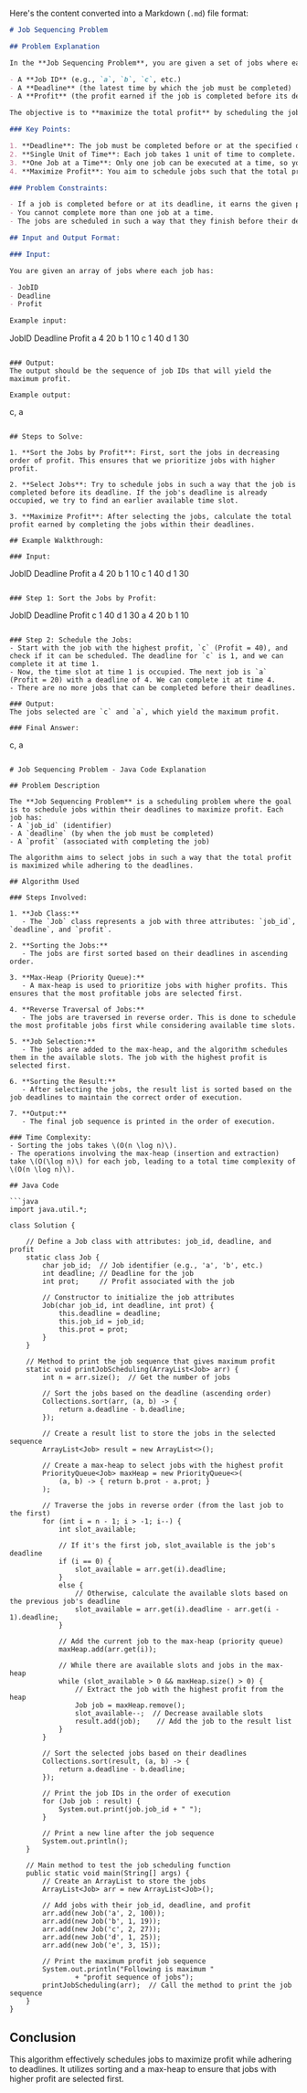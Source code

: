 Here's the content converted into a Markdown (`.md`) file format:

```markdown
# Job Sequencing Problem

## Problem Explanation

In the **Job Sequencing Problem**, you are given a set of jobs where each job has:

- A **Job ID** (e.g., `a`, `b`, `c`, etc.)
- A **Deadline** (the latest time by which the job must be completed)
- A **Profit** (the profit earned if the job is completed before its deadline)

The objective is to **maximize the total profit** by scheduling the jobs, with the constraint that only **one job can be completed at a time**, and each job takes **1 unit of time**.

### Key Points:

1. **Deadline**: The job must be completed before or at the specified deadline.
2. **Single Unit of Time**: Each job takes 1 unit of time to complete.
3. **One Job at a Time**: Only one job can be executed at a time, so you need to decide which jobs to select to maximize the total profit.
4. **Maximize Profit**: You aim to schedule jobs such that the total profit is maximized, keeping in mind the constraints of deadlines.

### Problem Constraints:

- If a job is completed before or at its deadline, it earns the given profit.
- You cannot complete more than one job at a time.
- The jobs are scheduled in such a way that they finish before their deadlines.

## Input and Output Format:

### Input:

You are given an array of jobs where each job has:

- JobID
- Deadline
- Profit

Example input:
```

JobID Deadline Profit
a 4 20
b 1 10
c 1 40
d 1 30

```

### Output:
The output should be the sequence of job IDs that will yield the maximum profit.

Example output:
```

c, a

```

## Steps to Solve:

1. **Sort the Jobs by Profit**: First, sort the jobs in decreasing order of profit. This ensures that we prioritize jobs with higher profit.

2. **Select Jobs**: Try to schedule jobs in such a way that the job is completed before its deadline. If the job's deadline is already occupied, we try to find an earlier available time slot.

3. **Maximize Profit**: After selecting the jobs, calculate the total profit earned by completing the jobs within their deadlines.

## Example Walkthrough:

### Input:
```

JobID Deadline Profit
a 4 20
b 1 10
c 1 40
d 1 30

```

### Step 1: Sort the Jobs by Profit:
```

JobID Deadline Profit
c 1 40
d 1 30
a 4 20
b 1 10

```

### Step 2: Schedule the Jobs:
- Start with the job with the highest profit, `c` (Profit = 40), and check if it can be scheduled. The deadline for `c` is 1, and we can complete it at time 1.
- Now, the time slot at time 1 is occupied. The next job is `a` (Profit = 20) with a deadline of 4. We can complete it at time 4.
- There are no more jobs that can be completed before their deadlines.

### Output:
The jobs selected are `c` and `a`, which yield the maximum profit.

### Final Answer:
```

c, a

```

# Job Sequencing Problem - Java Code Explanation

## Problem Description

The **Job Sequencing Problem** is a scheduling problem where the goal is to schedule jobs within their deadlines to maximize profit. Each job has:
- A `job_id` (identifier)
- A `deadline` (by when the job must be completed)
- A `profit` (associated with completing the job)

The algorithm aims to select jobs in such a way that the total profit is maximized while adhering to the deadlines.

## Algorithm Used

### Steps Involved:

1. **Job Class:**
   - The `Job` class represents a job with three attributes: `job_id`, `deadline`, and `profit`.

2. **Sorting the Jobs:**
   - The jobs are first sorted based on their deadlines in ascending order.

3. **Max-Heap (Priority Queue):**
   - A max-heap is used to prioritize jobs with higher profits. This ensures that the most profitable jobs are selected first.

4. **Reverse Traversal of Jobs:**
   - The jobs are traversed in reverse order. This is done to schedule the most profitable jobs first while considering available time slots.

5. **Job Selection:**
   - The jobs are added to the max-heap, and the algorithm schedules them in the available slots. The job with the highest profit is selected first.

6. **Sorting the Result:**
   - After selecting the jobs, the result list is sorted based on the job deadlines to maintain the correct order of execution.

7. **Output:**
   - The final job sequence is printed in the order of execution.

### Time Complexity:
- Sorting the jobs takes \(O(n \log n)\).
- The operations involving the max-heap (insertion and extraction) take \(O(\log n)\) for each job, leading to a total time complexity of \(O(n \log n)\).

## Java Code

```java
import java.util.*;

class Solution {

    // Define a Job class with attributes: job_id, deadline, and profit
    static class Job {
        char job_id;  // Job identifier (e.g., 'a', 'b', etc.)
        int deadline; // Deadline for the job
        int prot;     // Profit associated with the job

        // Constructor to initialize the job attributes
        Job(char job_id, int deadline, int prot) {
            this.deadline = deadline;
            this.job_id = job_id;
            this.prot = prot;
        }
    }

    // Method to print the job sequence that gives maximum profit
    static void printJobScheduling(ArrayList<Job> arr) {
        int n = arr.size();  // Get the number of jobs

        // Sort the jobs based on the deadline (ascending order)
        Collections.sort(arr, (a, b) -> {
            return a.deadline - b.deadline;
        });

        // Create a result list to store the jobs in the selected sequence
        ArrayList<Job> result = new ArrayList<>();

        // Create a max-heap to select jobs with the highest profit
        PriorityQueue<Job> maxHeap = new PriorityQueue<>(
            (a, b) -> { return b.prot - a.prot; }
        );

        // Traverse the jobs in reverse order (from the last job to the first)
        for (int i = n - 1; i > -1; i--) {
            int slot_available;

            // If it's the first job, slot_available is the job's deadline
            if (i == 0) {
                slot_available = arr.get(i).deadline;
            }
            else {
                // Otherwise, calculate the available slots based on the previous job's deadline
                slot_available = arr.get(i).deadline - arr.get(i - 1).deadline;
            }

            // Add the current job to the max-heap (priority queue)
            maxHeap.add(arr.get(i));

            // While there are available slots and jobs in the max-heap
            while (slot_available > 0 && maxHeap.size() > 0) {
                // Extract the job with the highest profit from the heap
                Job job = maxHeap.remove();
                slot_available--;  // Decrease available slots
                result.add(job);    // Add the job to the result list
            }
        }

        // Sort the selected jobs based on their deadlines
        Collections.sort(result, (a, b) -> {
            return a.deadline - b.deadline;
        });

        // Print the job IDs in the order of execution
        for (Job job : result) {
            System.out.print(job.job_id + " ");
        }

        // Print a new line after the job sequence
        System.out.println();
    }

    // Main method to test the job scheduling function
    public static void main(String[] args) {
        // Create an ArrayList to store the jobs
        ArrayList<Job> arr = new ArrayList<Job>();

        // Add jobs with their job_id, deadline, and profit
        arr.add(new Job('a', 2, 100));
        arr.add(new Job('b', 1, 19));
        arr.add(new Job('c', 2, 27));
        arr.add(new Job('d', 1, 25));
        arr.add(new Job('e', 3, 15));

        // Print the maximum profit job sequence
        System.out.println("Following is maximum "
                + "profit sequence of jobs");
        printJobScheduling(arr);  // Call the method to print the job sequence
    }
}
```

## Conclusion

This algorithm effectively schedules jobs to maximize profit while adhering to deadlines. It utilizes sorting and a max-heap to ensure that jobs with higher profit are selected first.



